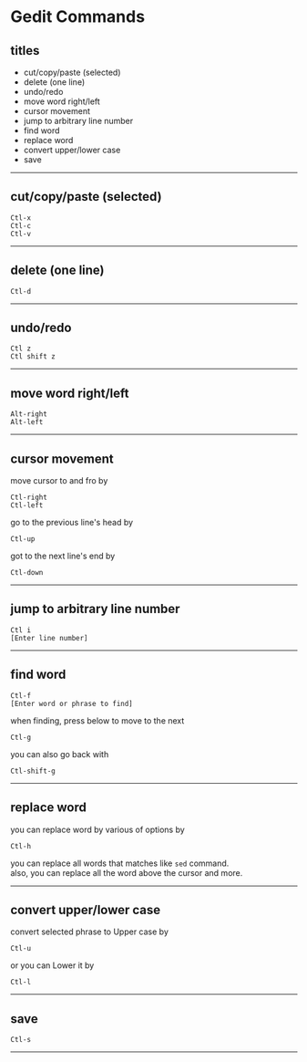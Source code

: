 # Gedit Commands



## titles

* cut/copy/paste (selected)   
* delete (one line)  
* undo/redo  
* move word right/left  
* cursor movement  
* jump to arbitrary line number  
* find word  
* replace word  
* convert upper/lower case  
* save  




***



## cut/copy/paste (selected)
```
Ctl-x
Ctl-c
Ctl-v
```



***



## delete (one line)
```
Ctl-d
```



***



## undo/redo
```
Ctl z
Ctl shift z
```



***



## move word right/left
```
Alt-right
Alt-left
```



***



## cursor movement
move cursor to and fro by 
```
Ctl-right
Ctl-left
```
go to the previous line's head by
```
Ctl-up
```
got to the next line's end by
```
Ctl-down
```



***



## jump to arbitrary line number
```
Ctl i
[Enter line number]
```



***



## find word
```
Ctl-f
[Enter word or phrase to find]
```
when finding, press below to move to the next  
```
Ctl-g
```
you can also go back with  
```
Ctl-shift-g
```



***



## replace word
you can replace word by various of options by
```
Ctl-h
```
you can replace all words that matches like `sed` command.  
also, you can replace all the word above the cursor and more.



***



## convert upper/lower case
convert selected phrase to Upper case by
```
Ctl-u
```
or you can Lower it by
```
Ctl-l
```



***



## save
```
Ctl-s
```



***



